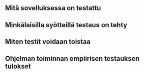 ## Mitä sovelluksessa on testattu



## Minkälaisilla syötteillä testaus on tehty


## Miten testit voidaan toistaa


## Ohjelman toiminnan empiirisen testauksen tulokset


